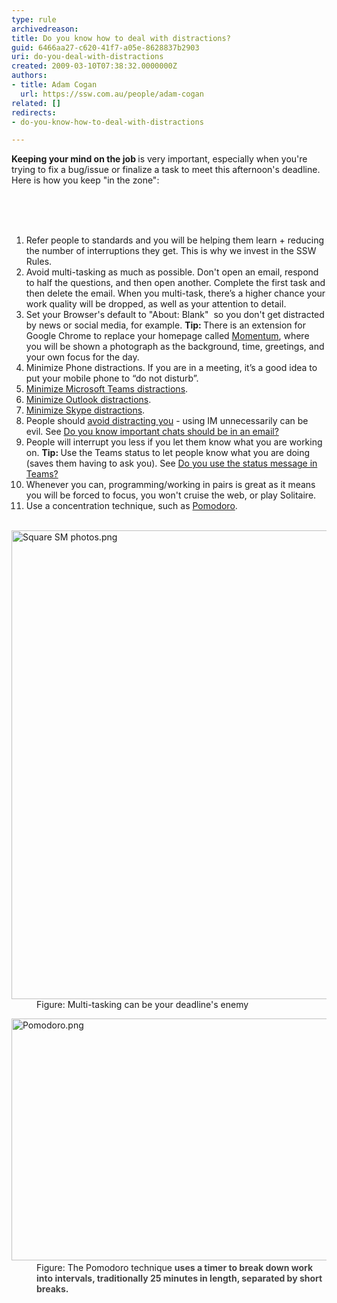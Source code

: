 ```yaml
---
type: rule
archivedreason: 
title: Do you know how to deal with distractions?
guid: 6466aa27-c620-41f7-a05e-8628837b2903
uri: do-you-deal-with-distractions
created: 2009-03-10T07:38:32.0000000Z
authors:
- title: Adam Cogan
  url: https://ssw.com.au/people/adam-cogan
related: []
redirects:
- do-you-know-how-to-deal-with-distractions

---
```



<b>​Keeping your mind on the job </b>is very&#160;important, especially when&#160;you're trying to fix&#160;a&#160;bug/issue or finalize&#160;a task to meet this afternoon's deadline. Here&#160;is how you keep &quot;in the zone&quot;&#58;​<div><div><br></div></div>
<br><excerpt class='endintro'></excerpt><br>
<ol><li>​Refer people to standards and you will be helping them learn + reducing the number of interruptions they get. This is why we invest in the SSW Rules.​<br></li><li>Avoid multi-tasking as much as possible. Don't open an email, respond to half the questions, and then open another. Complete the first task&#160;and then&#160;delete the email.&#160;When you multi-task, there’s a higher chance your work quality will be dropped, as well as your attention to detail.<br></li><li>Set your Browser's default to &quot;About&#58; Blank&quot;&#160; so you don't get distracted by news or social media, for example.&#160;<b>Tip&#58;​​&#160;</b>There is an extension for Google Chrome to replace your homepage called 
      <a href="https&#58;//chrome.google.com/webstore/detail/momentum/laookkfknpbbblfpciffpaejjkokdgca?hl=en-US">Momentum​</a>,&#160;where you will be shown a photograph&#160;as the background, time,&#160;greetings, and your own focus for the day.<br></li><li>Minimize Phone distractions. If you are in a meeting, it’s a good idea to put your mobile phone to “do not disturb”.<br></li><li>
      <a href="/_layouts/15/FIXUPREDIRECT.ASPX?WebId=3dfc0e07-e23a-4cbb-aac2-e778b71166a2&amp;TermSetId=07da3ddf-0924-4cd2-a6d4-a4809ae20160&amp;TermId=ab17d85c-5ee1-44a9-8433-200bd5771337">Minimize Microsoft Teams distractions​</a>.<br></li><li>
      <a shape="rect" href="/_layouts/15/FIXUPREDIRECT.ASPX?WebId=3dfc0e07-e23a-4cbb-aac2-e778b71166a2&amp;TermSetId=07da3ddf-0924-4cd2-a6d4-a4809ae20160&amp;TermId=7d2b06ad-cac7-4afc-b7af-0552fe30b6ac">Minimize Outlook distractions</a>.</li><li>
      <a shape="rect" href="/_layouts/15/FIXUPREDIRECT.ASPX?WebId=3dfc0e07-e23a-4cbb-aac2-e778b71166a2&amp;TermSetId=07da3ddf-0924-4cd2-a6d4-a4809ae20160&amp;TermId=6650d51f-dc2c-47d4-a779-2dc4f8a3c8c9">Minimize Skype distractions</a>.<br></li><li>People should 
      <a href="/_layouts/15/FIXUPREDIRECT.ASPX?WebId=3dfc0e07-e23a-4cbb-aac2-e778b71166a2&amp;TermSetId=07da3ddf-0924-4cd2-a6d4-a4809ae20160&amp;TermId=3e0a3341-90ff-4b73-92d0-d14fb3e7ed13">avoid distracting you</a>&#160;- using IM unnecessarily can be evil.&#160;See&#160;<a href="/_layouts/15/FIXUPREDIRECT.ASPX?WebId=3dfc0e07-e23a-4cbb-aac2-e778b71166a2&amp;TermSetId=07da3ddf-0924-4cd2-a6d4-a4809ae20160&amp;TermId=dbad1760-3f29-4aa5-b24f-5e3fd60a05b3">Do you know important chats should be in an email?​</a><br></li><li>People will interrupt you less if you let them know what you are working on.&#160;<b>Tip&#58; </b>Use the Teams status to let people know what you are doing (saves them having to ask you).&#160;See&#160;<a href="/_layouts/15/FIXUPREDIRECT.ASPX?WebId=3dfc0e07-e23a-4cbb-aac2-e778b71166a2&amp;TermSetId=07da3ddf-0924-4cd2-a6d4-a4809ae20160&amp;TermId=8deaea57-532b-4446-9eb2-f906830dd222">Do you use the status message in Teams?</a><br></li><li>Whenever you can, programming/working in pairs is great as it&#160;means you will be forced to focus,&#160;you won't cruise the web, or play Solitaire.<br></li><li>Use a concentration technique, such as 
      <a href="https&#58;//en.wikipedia.org/wiki/Pomodoro_Technique">Pomodoro​</a>.<br><br></li></ol><dl class="image"><dt>   <img src="/SiteAssets/do-you-deal-with-distractions/Square%20SM%20photos.png" alt="Square SM photos.png" style="width&#58;750px;height&#58;750px;" /></dt><dd>Figure&#58; Multi-tasking can be your deadline's enemy</dd></dl><dl class="image"><dt>​​<img src="/PublishingImages/Pomodoro.png" alt="Pomodoro.png" style="width&#58;750px;height&#58;387px;" /></dt><dd>​​Figure&#58; The&#160;​Pomodoro technique&#160;<strong style="color&#58;#444444;">uses a&#160;timer&#160;to break down work into intervals, traditionally 25 minutes in length, separated by short breaks.</strong></dd><strong style="color&#58;#444444;"></strong></dl><strong style="color&#58;#444444;"> </strong>


